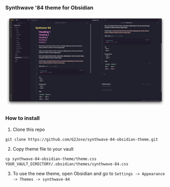 ### Synthwave '84 theme for Obsidian

![Screenshot](./screenshot.png)

### How to install

1. Clone this repo

```shell
git clone https://github.com/G2Jose/synthwave-84-obsidian-theme.git
```

2. Copy theme file to your vault

```shell
cp synthwave-84-obsidian-theme/theme.css YOUR_VAULT_DIRECTORY/.obsidian/themes/synthwave-84.css
```

3. To use the new theme, open Obsidian and go to `Settings -> Appearance -> Themes -> synthwave-84`
